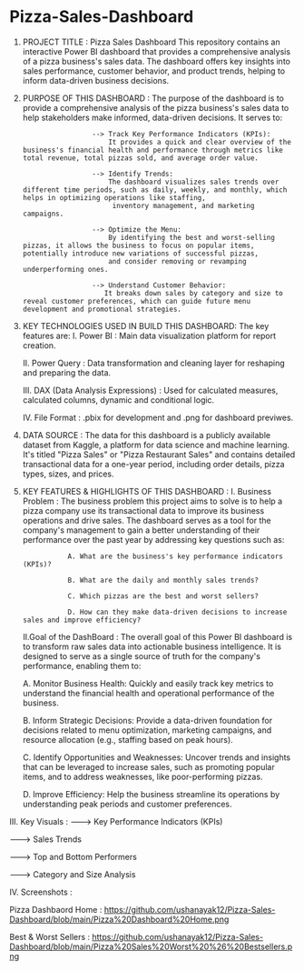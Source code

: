# Pizza-Sales-Dashboard

1. PROJECT TITLE :
Pizza Sales Dashboard
This repository contains an interactive Power BI dashboard that provides a comprehensive analysis of a pizza business's sales data.
The dashboard offers key insights into sales performance, customer behavior, and product trends, helping to inform data-driven business decisions.

3. PURPOSE OF THIS DASHBOARD :
   The purpose of the dashboard is to provide a comprehensive analysis of the pizza business's sales data to help stakeholders make informed, data-driven decisions. It serves to:
                        
                        --> Track Key Performance Indicators (KPIs): 
                            It provides a quick and clear overview of the business's financial health and performance through metrics like total revenue, total pizzas sold, and average order value.
                            
                        --> Identify Trends: 
                            The dashboard visualizes sales trends over different time periods, such as daily, weekly, and monthly, which helps in optimizing operations like staffing, 
                             inventory management, and marketing campaigns.
                             
                        --> Optimize the Menu: 
                            By identifying the best and worst-selling pizzas, it allows the business to focus on popular items, potentially introduce new variations of successful pizzas,
                            and consider removing or revamping underperforming ones.
                            
                        --> Understand Customer Behavior:
                           It breaks down sales by category and size to reveal customer preferences, which can guide future menu development and promotional strategies.

3. KEY TECHNOLOGIES USED IN BUILD THIS DASHBOARD:
    The key features are:
    I.  Power BI : Main data visualization platform for report creation.
                       
    II. Power Query : Data transformation and cleaning layer for reshaping and preparing the data.
                       
    III. DAX (Data Analysis Expressions) : Used for calculated measures, calculated columns, dynamic and conditional logic.
                       
     IV.  File Format : .pbix for development and .png for dashboard previwes.

5. DATA SOURCE :
   The data for this dashboard is a publicly available dataset from Kaggle, a platform for data  science and machine learning.
   It's titled "Pizza Sales" or "Pizza Restaurant Sales" and contains detailed transactional data for a one-year period, including order details, pizza types, sizes, and prices.

6. KEY FEATURES & HIGHLIGHTS OF THIS DASHBOARD :
   I. Business Problem :
      The business problem this project aims to solve is to help a pizza company use its transactional data to improve its business operations and drive sales.
      The dashboard serves as a tool for the company's management to gain a better understanding of their performance over the past year by addressing key questions such as:
   
                  A. What are the business's key performance indicators (KPIs)?
   
                  B. What are the daily and monthly sales trends?
   
                  C. Which pizzas are the best and worst sellers?
   
                  D. How can they make data-driven decisions to increase sales and improve efficiency?
   
   II.Goal of the DashBoard :
       The overall goal of this Power BI dashboard is to transform raw sales data into actionable business intelligence.
       It is designed to serve as a single source of truth for the company's performance, enabling them to:

   A. Monitor Business Health: Quickly and easily track key metrics to understand the financial health and operational performance of the business.
   
   B. Inform Strategic Decisions: Provide a data-driven foundation for decisions related to menu optimization, marketing campaigns,
      and resource allocation (e.g., staffing based on  peak hours).
   
   C. Identify Opportunities and Weaknesses: Uncover trends and insights that can be leveraged to increase sales, such as promoting popular items,
      and to address weaknesses, like poor-performing pizzas.
   
   D. Improve Efficiency: Help the business streamline its operations by understanding peak periods and customer preferences.

III. Key Visuals :
 ---> Key Performance Indicators (KPIs)
                         
 ---> Sales Trends
                         
  ---> Top and Bottom Performers
                         
  ---> Category and Size Analysis

IV. Screenshots :

 Pizza Dashbaord Home : https://github.com/ushanayak12/Pizza-Sales-Dashboard/blob/main/Pizza%20Dashboard%20Home.png
    
 Best & Worst Sellers : https://github.com/ushanayak12/Pizza-Sales-Dashboard/blob/main/Pizza%20Sales%20Worst%20%26%20Bestsellers.png

   
   
      
   
    
   
   
   










